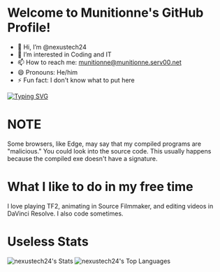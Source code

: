 # Welcome to Munitionne's GitHub Profile!

* 👋 Hi, I’m @nexustech24
* 👀 I’m interested in Coding and IT
* 📫 How to reach me: munitionne@munitionne.serv00.net
* 😄 Pronouns: He/him
* ⚡ Fun fact: I don't know what to put here

[![Typing SVG](https://readme-typing-svg.demolab.com?font=Fira+Code&pause=1000&color=0F8808&width=435&lines=Welcome+to+munitionne;Follow+me%2C+I+don't+force+you;I+like+tf2)](https://git.io/typing-svg)
# NOTE

Some browsers, like Edge, may say that my compiled programs are "malicious." You could look into the source code. This usually happens because the compiled exe doesn't have a signature.

# What I like to do in my free time

I love playing TF2, animating in Source Filmmaker, and editing videos in DaVinci Resolve. I also code sometimes.

# Useless Stats

![nexustech24's Stats](https://github-readme-stats.vercel.app/api?username=nexustech24&theme=vue-dark&show_icons=true&hide_border=true&count_private=true)
![nexustech24's Top Languages](https://github-readme-stats.vercel.app/api/top-langs/?username=nexustech24&theme=vue-dark&show_icons=true&hide_border=true&layout=compact)






<!---
nexustech24/nexustech24 is a ✨ special ✨ repository because its `README.md` (this file) appears on your GitHub profile.
You can click the Preview link to take a look at your changes.
--->
